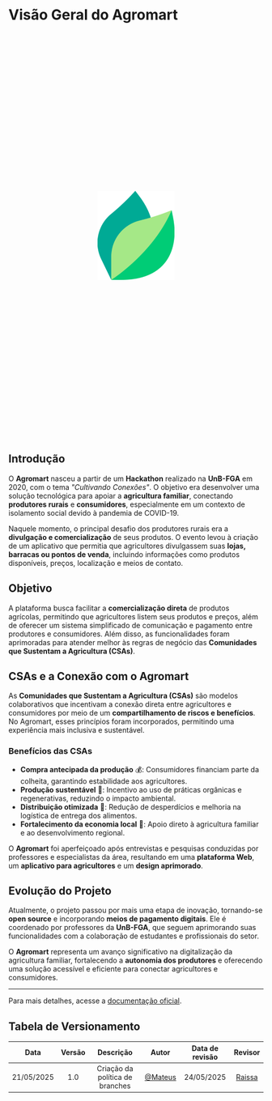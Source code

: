 # Visão Geral do Agromart

<div style="display: flex; justify-content: center; align-items: center; height: 20vh;">
    <img src="images/logo_agromart.png" alt="Logo">
</div>


## Introdução

O **Agromart** nasceu a partir de um **Hackathon** realizado na **UnB-FGA** em 2020, com o tema _"Cultivando Conexões"_. O objetivo era desenvolver uma solução tecnológica para apoiar a **agricultura familiar**, conectando **produtores rurais** e **consumidores**, especialmente em um contexto de isolamento social devido à pandemia de COVID-19.

Naquele momento, o principal desafio dos produtores rurais era a **divulgação e comercialização** de seus produtos. O evento levou à criação de um aplicativo que permitia que agricultores divulgassem suas **lojas, barracas ou pontos de venda**, incluindo informações como produtos disponíveis, preços, localização e meios de contato.

## Objetivo

A plataforma busca facilitar a **comercialização direta** de produtos agrícolas, permitindo que agricultores listem seus produtos e preços, além de oferecer um sistema simplificado de comunicação e pagamento entre produtores e consumidores. Além disso, as funcionalidades foram aprimoradas para atender melhor às regras de negócio das **Comunidades que Sustentam a Agricultura (CSAs)**.

## CSAs e a Conexão com o Agromart

As **Comunidades que Sustentam a Agricultura (CSAs)** são modelos colaborativos que incentivam a conexão direta entre agricultores e consumidores por meio de um **compartilhamento de riscos e benefícios**. No Agromart, esses princípios foram incorporados, permitindo uma experiência mais inclusiva e sustentável.

### Benefícios das CSAs
- **Compra antecipada da produção** 💰: Consumidores financiam parte da colheita, garantindo estabilidade aos agricultores.
- **Produção sustentável** 🌱: Incentivo ao uso de práticas orgânicas e regenerativas, reduzindo o impacto ambiental.
- **Distribuição otimizada** 🚜: Redução de desperdícios e melhoria na logística de entrega dos alimentos.
- **Fortalecimento da economia local** 🤝: Apoio direto à agricultura familiar e ao desenvolvimento regional.

O **Agromart** foi aperfeiçoado após entrevistas e pesquisas conduzidas por professores e especialistas da área, resultando em uma **plataforma Web**, um **aplicativo para agricultores** e um **design aprimorado**.

## Evolução do Projeto

Atualmente, o projeto passou por mais uma etapa de inovação, tornando-se **open source** e incorporando **meios de pagamento digitais**. Ele é coordenado por professores da **UnB-FGA**, que seguem aprimorando suas funcionalidades com a colaboração de estudantes e profissionais do setor.

O **Agromart** representa um avanço significativo na digitalização da agricultura familiar, fortalecendo a **autonomia dos produtores** e oferecendo uma solução acessível e eficiente para conectar agricultores e consumidores.

---

Para mais detalhes, acesse a [documentação oficial](https://agromart.github.io/docs/docs/intro).

## Tabela de Versionamento

| Data       | Versão | Descrição                                 | Autor             | Data de revisão |Revisor           | 
| :--------: | :----: | :----------:                              | :---------------:|:----: | :---------------: |
| 21/05/2025 |  1.0   | Criação da política de branches           | [@Mateus](https://github.com/MVConsorte)| 24/05/2025 |[Raissa](https://github.com/RaissaAndradeS) |
